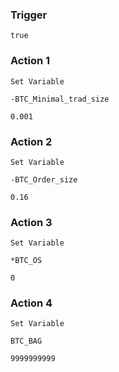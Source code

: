 ### Trigger 

```
true
```
### Action 1
```
Set Variable
```
```
-BTC_Minimal_trad_size
```
```
0.001
```
### Action 2
```
Set Variable
```
```
-BTC_Order_size
```
```
0.16
```
### Action 3
```
Set Variable
```
```
*BTC_OS
```
```
0
```
### Action 4
```
Set Variable
```
```
BTC_BAG
```
```
9999999999
```
